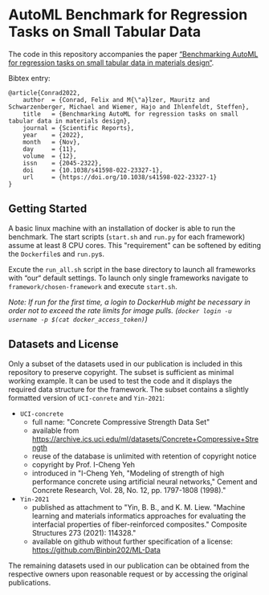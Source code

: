 # AutoML Benchmark for Regression Tasks on Small Tabular Data 

The code in this repository accompanies the paper [“Benchmarking AutoML for regression tasks on small tabular data in materials design“](https://doi.org/10.1038/s41598-022-23327-1).

Bibtex entry:

```
@article{Conrad2022,
    author  = {Conrad, Felix and M{\"a}lzer, Mauritz and Schwarzenberger, Michael and Wiemer, Hajo and Ihlenfeldt, Steffen},
    title   = {Benchmarking AutoML for regression tasks on small tabular data in materials design},
    journal = {Scientific Reports},
    year    = {2022},
    month   = {Nov},
    day     = {11},
    volume  = {12},
    issn    = {2045-2322},
    doi     = {10.1038/s41598-022-23327-1},
    url     = {https://doi.org/10.1038/s41598-022-23327-1}
}
```

## Getting Started 

A basic linux machine with an installation of docker is able to run the benchmark.
The start scripts (`start.sh` and `run.py` for each framework) assume at least 8 CPU cores. 
This "requirement" can be softened by editing the `Dockerfile`s and `run.py`s.

Excute the `run_all.sh` script in the base directory to launch all frameworks with “our“ default settings. 
To launch only single frameworks navigate to `framework/chosen-framework` and execute `start.sh`.

*Note: If run for the first time, a login to DockerHub might be necessary in order not to exceed the rate limits for image pulls. (`docker login -u username -p $(cat docker_access_token)`)*

## Datasets and License

Only a subset of the datasets used in our publication is included in this repository to preserve copyright.
The subset is sufficient as minimal working example.
It can be used to test the code and it displays the required data structure for the framework.
The subset contains a slightly formatted version of `UCI-conrete` and `Yin-2021`: 

* `UCI-concrete` 
    - full name: "Concrete Compressive Strength Data Set"
    - available from https://archive.ics.uci.edu/ml/datasets/Concrete+Compressive+Strength
    - reuse of the database is unlimited with retention of copyright notice
    - copyright by Prof. I-Cheng Yeh
    - introduced in "I-Cheng Yeh, "Modeling of strength of high performance concrete using artificial neural networks," Cement and Concrete Research, Vol. 28, No. 12, pp. 1797-1808 (1998)."
* `Yin-2021`
    - published as attachment to "Yin, B. B., and K. M. Liew. "Machine learning and materials informatics approaches for evaluating the interfacial properties of fiber-reinforced composites." Composite Structures 273 (2021): 114328."
    - available on github without further specification of a license: https://github.com/Binbin202/ML-Data

The remaining datasets used in our publication can be obtained from the respective owners upon reasonable request or by accessing the original publications. 

